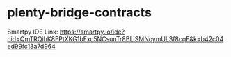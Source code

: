 # plenty-bridge-contracts

Smartpy IDE Link: https://smartpy.io/ide?cid=QmTRQihK8FPtXKG1bFxc5NCsunTr8BLiSMNoymUL3f8cqF&k=b42c04ed99fc13a7d964